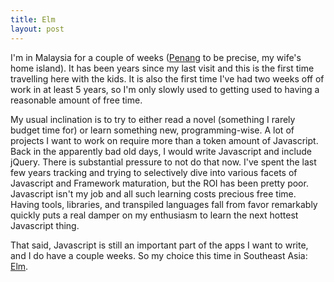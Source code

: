 ```yaml
---
title: Elm
layout: post
---
```


I'm in Malaysia for a couple of weeks ([Penang] to be precise, my wife's home island).  It has been years since my last visit and this is the first time travelling here with the kids. It is also the first time I've had two weeks off of work in at least 5 years, so I'm only slowly used to getting used to having a reasonable amount of free time.

My usual inclination is to try to either read a novel (something I rarely budget time for) or learn something new, programming-wise. A lot of projects I want to work on require more than a token amount of Javascript. Back in the apparently bad old days, I would write Javascript and include jQuery. There is substantial pressure to not do that now.  I've spent the last few years tracking and trying to selectively dive into various facets of Javascript and Framework maturation, but the ROI has been pretty poor. Javascript isn't my job and all such learning costs precious free time. Having tools, libraries, and transpiled languages fall from favor remarkably quickly puts a real damper on my enthusiasm to learn the next hottest Javascript thing.

That said, Javascript is still an important part of the apps I want to write, and I do have a couple weeks.  So my choice this time in Southeast Asia: [Elm].

[Elm]: http://elm-lang.org
[Penang]: https://en.wikipedia.org/wiki/Penang
